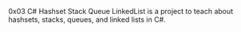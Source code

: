 0x03 C# Hashset Stack Queue LinkedList is a project to teach about hashsets, stacks, queues, and linked lists in C#.